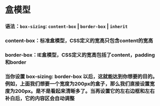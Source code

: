 # 盒模型
### 语法：`box-sizing`:  `content-box` | `border-box` | `inherit`
### content-box：标准盒模型，CSS定义的宽高只包含content的宽高
### border-box：IE盒模型，CSS定义的宽高包括了content，padding和border
  
### 当你设置 box-sizing: border-box 以后，这就能达到你想要的目的。例如，上面我们想要一个宽度为200px的盒子，那么我们直接设置宽度为200px。是不是看起来清晰多了。当再设置它的左右边框和左右补白后，它的内容区会自动调整
